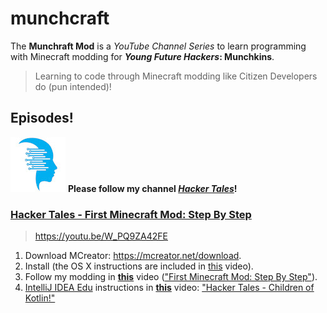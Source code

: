 # munchcraft

The __Munchraft Mod__ is a _YouTube Channel Series_ to learn programming with Minecraft modding for __*Young Future Hackers*: Munchkins__.

> Learning to code through Minecraft modding like Citizen Developers do (pun intended)!

## Episodes!

![Hacker Tales](channels4_profile.jpeg)  __Please follow my channel *[Hacker Tales][ht-channel]*!__

### [Hacker Tales - First Minecraft Mod: Step By Step][munchkin-03]

> https://youtu.be/W_PQ9ZA42FE

1. Download MCreator: https://mcreator.net/download.
2. Install (the OS X instructions are included in [this][munchkin-03] video).
3. Follow my modding in __[this][munchkin-03]__ video (["First Minecraft Mod: Step By Step"][munchkin-03]).
4. [IntelliJ IDEA Edu][IDEA-Edu] instructions in __[this][munchkin-01]__ video: ["Hacker Tales - Children of Kotlin!"][munchkin-01]

[IDEA-Edu]: https://www.jetbrains.com/help/idea/product-educational-tools.html "IntelliJ IDEA Edu enables students to learn the most popular languages such as Java, Kotlin, and Scala through the interactive step-by-step process."

[ht-channel]: https://www.youtube.com/channel/UCQHbfQOTapMI3EJdN1fQJPg "Hacker Tales"

[munchkin-01]: https://youtu.be/jmempEy3_JQ "Hacker Tales - Children of Kotlin!"
[munchkin-02]: https://youtu.be/C9DbwEKvN8Q "Hacker Tales - Munchcraft!"
[munchkin-03]: https://youtu.be/W_PQ9ZA42FE "Hacker Tales - First Minecraft Mod: Step By Step"
